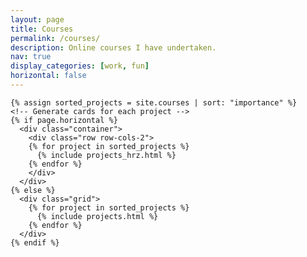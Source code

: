 ```yaml
---
layout: page
title: Courses
permalink: /courses/
description: Online courses I have undertaken.
nav: true
display_categories: [work, fun]
horizontal: false
---
```


<div class="projects grid">

  <!-- Display projects without categories -->
    {% assign sorted_projects = site.courses | sort: "importance" %}
    <!-- Generate cards for each project -->
    {% if page.horizontal %}
      <div class="container">
        <div class="row row-cols-2">
        {% for project in sorted_projects %}
          {% include projects_hrz.html %}
        {% endfor %}
        </div>
      </div>
    {% else %}
      <div class="grid">
        {% for project in sorted_projects %}
          {% include projects.html %}
        {% endfor %}
      </div>
    {% endif %}

</div>
